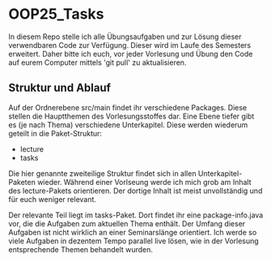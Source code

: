 # OOP25_Tasks
In diesem Repo stelle ich alle Übungsaufgaben und zur Lösung dieser verwendbaren Code zur Verfügung. Dieser wird im Laufe
des Semesters erweitert. Daher bitte ich euch, vor jeder Vorlesung und Übung den Code auf eurem Computer mittels 'git pull'
zu aktualisieren.

## Struktur und Ablauf
Auf der Ordnerebene src/main findet ihr verschiedene Packages. Diese stellen die Hauptthemen des Vorlesungsstoffes dar.
Eine Ebene tiefer gibt es (je nach Thema) verschiedene Unterkapitel. Diese werden wiederum geteilt in die Paket-Struktur:

- lecture
- tasks

Die hier genannte zweiteilige Struktur findet sich in allen Unterkapitel-Paketen wieder. Während einer Vorlseung werde ich
mich grob am Inhalt des lecture-Pakets orientieren. Der dortige Inhalt ist meist unvollständig und für euch weniger relevant.

Der relevante Teil liegt im tasks-Paket. Dort findet ihr eine package-info.java vor, die die Aufgaben zum aktuellen Thema enthält.
Der Umfang dieser Aufgaben ist nicht wirklich an einer Seminarslänge orientiert. Ich werde so viele Aufgaben in dezentem Tempo 
parallel live lösen, wie in der Vorlesung entsprechende Themen behandelt wurden.